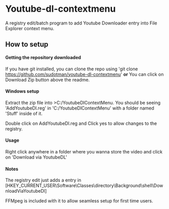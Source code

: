 # Youtube-dl-contextmenu
A registry edit/batch program to add Youtube Downloader entry into File Explorer context menu. 

## How to setup

#### Getting the repository downloaded
If you have git installed, you can clone the repo using 'git clone https://github.com/sudotman/youtube-dl-contextmenu'
	**or**
You can click on Download Zip button above the readme.

#### Windows setup
Extract the zip file into >C:/YoutubeDlContextMenu. 
You should be seeing 'AddYoutubeDl.reg' in 'C:/YoutubeDlContextMenu' with a folder named 'Stuff' inside of it.

Double click on AddYoutubeDl.reg and Click yes to allow changes to the registry.

#### Usage
Right click anywhere in a folder where you wanna store the video and click on 'Download via YoutubeDL'

#### Notes
The registry edit just adds a entry in [HKEY_CURRENT_USER\Software\Classes\directory\Background\shell\DownloadViaYoutubeDl] 

FFMpeg is included with it to allow seamless setup for first time users.
